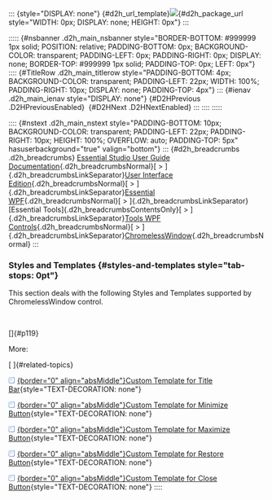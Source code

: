 ::: {style="DISPLAY: none"}
[](ms-xhelp:///?Id=d2h_url_template){#d2h_url_template}![](!package_url!){#d2h_package_url style="WIDTH: 0px; DISPLAY: none; HEIGHT: 0px"}
:::

::::: {#nsbanner .d2h_main_nsbanner style="BORDER-BOTTOM: #999999 1px solid; POSITION: relative; PADDING-BOTTOM: 0px; BACKGROUND-COLOR: transparent; PADDING-LEFT: 0px; PADDING-RIGHT: 0px; DISPLAY: none; BORDER-TOP: #999999 1px solid; PADDING-TOP: 0px; LEFT: 0px"}
:::: {#TitleRow .d2h_main_titlerow style="PADDING-BOTTOM: 4px; BACKGROUND-COLOR: transparent; PADDING-LEFT: 22px; WIDTH: 100%; PADDING-RIGHT: 10px; DISPLAY: none; PADDING-TOP: 4px"}
::: {#ienav .d2h_main_ienav style="DISPLAY: none"}
[](ms-xhelp:///?Id=eddd9b82-fae8-4e5b-a5bd-7a314b83ce29){#D2HPrevious .D2HPreviousEnabled}  [](ms-xhelp:///?Id=ea01de4d-0d56-440d-8649-86f5eee73bb6){#D2HNext .D2HNextEnabled}
:::
::::
:::::

:::: {#nstext .d2h_main_nstext style="PADDING-BOTTOM: 10px; BACKGROUND-COLOR: transparent; PADDING-LEFT: 22px; PADDING-RIGHT: 10px; HEIGHT: 100%; OVERFLOW: auto; PADDING-TOP: 5px" hasuserbackground="true" valign="bottom"}
::: {#d2h_breadcrumbs .d2h_breadcrumbs}
[Essential Studio User Guide Documentation](ms-xhelp:///?Id=12457748-09e3-4d74-a240-8e049cedf030){.d2h_breadcrumbsNormal}[ \> ]{.d2h_breadcrumbsLinkSeparator}[User Interface Edition](ms-xhelp:///?Id=c29296b7-531c-413b-a0ec-488ca1f7f669){.d2h_breadcrumbsNormal}[ \> ]{.d2h_breadcrumbsLinkSeparator}[Essential WPF](ms-xhelp:///?Id=7f4f82c5-151c-4262-94d0-75c4626c77bc){.d2h_breadcrumbsNormal}[ \> ]{.d2h_breadcrumbsLinkSeparator}[Essential Tools]{.d2h_breadcrumbsContentsOnly}[ \> ]{.d2h_breadcrumbsLinkSeparator}[Tools WPF Controls](ms-xhelp:///?Id=2ea58a12-9426-4a63-96b4-89eb80232c2c){.d2h_breadcrumbsNormal}[ \> ]{.d2h_breadcrumbsLinkSeparator}[ChromelessWindow](ms-xhelp:///?Id=7f75e3f2-3ac4-407e-b92d-f6d5e334c3b9){.d2h_breadcrumbsNormal}
:::

### Styles and Templates {#styles-and-templates style="tab-stops: 0pt"}

This section deals with the following Styles and Templates supported by ChromelessWindow control.

 

[]{#p119} 

More:

[ ]{#related-topics}

[![](button.gif){border="0" align="absMiddle"}Custom Template for Title Bar](ms-xhelp:///?Id=72cd3c85-bed1-4c33-915d-879699a2fcab){style="TEXT-DECORATION: none"}

[![](button.gif){border="0" align="absMiddle"}Custom Template for Minimize Button](ms-xhelp:///?Id=96144584-efed-49d8-9b9d-1b6fcd88398a){style="TEXT-DECORATION: none"}

[![](button.gif){border="0" align="absMiddle"}Custom Template for Maximize Button](ms-xhelp:///?Id=16e0c0c7-a099-4ad7-bbdb-3e4ea65bed14){style="TEXT-DECORATION: none"}

[![](button.gif){border="0" align="absMiddle"}Custom Template for Restore Button](ms-xhelp:///?Id=a74c9552-85b1-411f-b8f0-a277aaf83e33){style="TEXT-DECORATION: none"}

[![](button.gif){border="0" align="absMiddle"}Custom Template for Close Button](ms-xhelp:///?Id=6df12f04-e53e-47cc-acb6-c6585509c035){style="TEXT-DECORATION: none"}
::::
